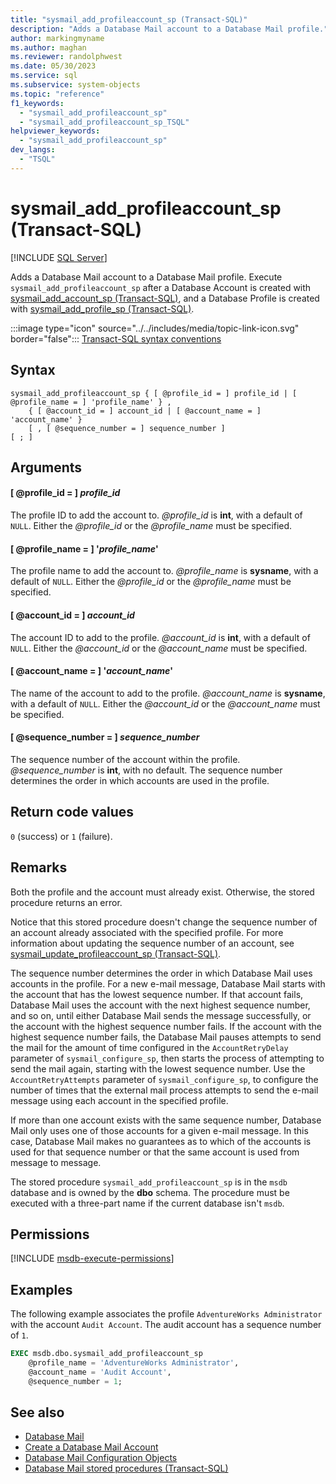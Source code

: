 ```yaml
---
title: "sysmail_add_profileaccount_sp (Transact-SQL)"
description: "Adds a Database Mail account to a Database Mail profile."
author: markingmyname
ms.author: maghan
ms.reviewer: randolphwest
ms.date: 05/30/2023
ms.service: sql
ms.subservice: system-objects
ms.topic: "reference"
f1_keywords:
  - "sysmail_add_profileaccount_sp"
  - "sysmail_add_profileaccount_sp_TSQL"
helpviewer_keywords:
  - "sysmail_add_profileaccount_sp"
dev_langs:
  - "TSQL"
---
```

# sysmail_add_profileaccount_sp (Transact-SQL)

[!INCLUDE [SQL Server](../../includes/applies-to-version/sqlserver.md)]

Adds a Database Mail account to a Database Mail profile. Execute `sysmail_add_profileaccount_sp` after a Database Account is created with [sysmail_add_account_sp (Transact-SQL)](sysmail-add-account-sp-transact-sql.md), and a Database Profile is created with [sysmail_add_profile_sp (Transact-SQL)](sysmail-add-profile-sp-transact-sql.md).

:::image type="icon" source="../../includes/media/topic-link-icon.svg" border="false"::: [Transact-SQL syntax conventions](../../t-sql/language-elements/transact-sql-syntax-conventions-transact-sql.md)

## Syntax

```syntaxsql
sysmail_add_profileaccount_sp { [ @profile_id = ] profile_id | [ @profile_name = ] 'profile_name' } ,
    { [ @account_id = ] account_id | [ @account_name = ] 'account_name' }
    [ , [ @sequence_number = ] sequence_number ]
[ ; ]
```

## Arguments

#### [ @profile_id = ] *profile_id*

The profile ID to add the account to. *@profile_id* is **int**, with a default of `NULL`. Either the *@profile_id* or the *@profile_name* must be specified.

#### [ @profile_name = ] '*profile_name*'

The profile name to add the account to. *@profile_name* is **sysname**, with a default of `NULL`. Either the *@profile_id* or the *@profile_name* must be specified.

#### [ @account_id = ] *account_id*

The account ID to add to the profile. *@account_id* is **int**, with a default of `NULL`. Either the *@account_id* or the *@account_name* must be specified.

#### [ @account_name = ] '*account_name*'

The name of the account to add to the profile. *@account_name* is **sysname**, with a default of `NULL`. Either the *@account_id* or the *@account_name* must be specified.

#### [ @sequence_number = ] *sequence_number*

The sequence number of the account within the profile. *@sequence_number* is **int**, with no default. The sequence number determines the order in which accounts are used in the profile.

## Return code values

`0` (success) or `1` (failure).

## Remarks

Both the profile and the account must already exist. Otherwise, the stored procedure returns an error.

Notice that this stored procedure doesn't change the sequence number of an account already associated with the specified profile. For more information about updating the sequence number of an account, see [sysmail_update_profileaccount_sp (Transact-SQL)](sysmail-update-profileaccount-sp-transact-sql.md).

The sequence number determines the order in which Database Mail uses accounts in the profile. For a new e-mail message, Database Mail starts with the account that has the lowest sequence number. If that account fails, Database Mail uses the account with the next highest sequence number, and so on, until either Database Mail sends the message successfully, or the account with the highest sequence number fails. If the account with the highest sequence number fails, the Database Mail pauses attempts to send the mail for the amount of time configured in the `AccountRetryDelay` parameter of `sysmail_configure_sp`, then starts the process of attempting to send the mail again, starting with the lowest sequence number. Use the `AccountRetryAttempts` parameter of `sysmail_configure_sp`, to configure the number of times that the external mail process attempts to send the e-mail message using each account in the specified profile.

If more than one account exists with the same sequence number, Database Mail only uses one of those accounts for a given e-mail message. In this case, Database Mail makes no guarantees as to which of the accounts is used for that sequence number or that the same account is used from message to message.

The stored procedure `sysmail_add_profileaccount_sp` is in the `msdb` database and is owned by the **dbo** schema. The procedure must be executed with a three-part name if the current database isn't `msdb`.

## Permissions

[!INCLUDE [msdb-execute-permissions](../../includes/msdb-execute-permissions.md)]

## Examples

The following example associates the profile `AdventureWorks Administrator` with the account `Audit Account`. The audit account has a sequence number of `1`.

```sql
EXEC msdb.dbo.sysmail_add_profileaccount_sp
    @profile_name = 'AdventureWorks Administrator',
    @account_name = 'Audit Account',
    @sequence_number = 1;
```

## See also

- [Database Mail](../database-mail/database-mail.md)
- [Create a Database Mail Account](../database-mail/create-a-database-mail-account.md)
- [Database Mail Configuration Objects](../database-mail/database-mail-configuration-objects.md)
- [Database Mail stored procedures (Transact-SQL)](database-mail-stored-procedures-transact-sql.md)

